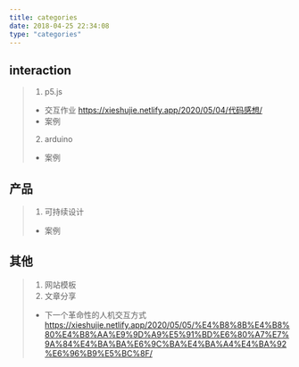 ```yaml
---
title: categories
date: 2018-04-25 22:34:08
type: "categories"
---
```

## interaction
> 1. p5.js
> + 交互作业 <https://xieshujie.netlify.app/2020/05/04/代码感想/> 
> + 案例
> 2. arduino
> + 案例
## 产品
> 1. 可持续设计
> + 案例
## 其他
> 1. 网站模板
> 2. 文章分享
> + 下一个革命性的人机交互方式<https://xieshujie.netlify.app/2020/05/05/%E4%B8%8B%E4%B8%80%E4%B8%AA%E9%9D%A9%E5%91%BD%E6%80%A7%E7%9A%84%E4%BA%BA%E6%9C%BA%E4%BA%A4%E4%BA%92%E6%96%B9%E5%BC%8F/>